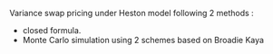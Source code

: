 Variance swap pricing under Heston model following 2 methods :
  - closed formula.
  - Monte Carlo simulation using 2 schemes based on Broadie Kaya
